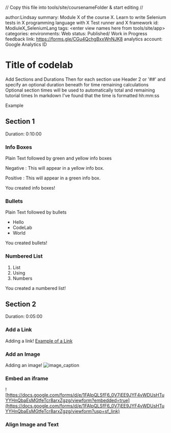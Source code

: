 // Copy this file into tools/site/coursenameFolder & start editing
//

author:Lindsay
summary: Module X of the course X. Learn to write Selenium tests in X programming language with X Test runner and X framework
id: ModiuleX_SeleniumLang
tags: <enter view names here from tools/site/app>  
categories: <enter category for drop-down filter>
environments: Web
status: Published/ Work in Progress
feedback link: https://forms.gle/CGu4QchgBxxWnNJK8
analytics account: Google Analytics ID

<!-- ------------------------ -->
# Title of codelab
Add Sections and Durations
Then for each section use Header 2 or '##' and specify an optional duration beneath for time remaining calculations Optional section times will be used to automatically total and remaining tutorial times In markdown I've found that the time is formatted hh:mm:ss

Example

<!-- ------------------------ -->
## Section 1
Duration: 0:10:00

### Info Boxes
Plain Text followed by green and yellow info boxes

Negative
: This will appear in a yellow info box.

Positive
: This will appear in a green info box.

You created info boxes!

### Bullets
Plain Text followed by bullets
* Hello
* CodeLab
* World

You created bullets!

### Numbered List
1. List
1. Using
1. Numbers

You created a numbered list!

<!-- ------------------------ -->
## Section 2
Duration: 0:05:00

### Add a Link
Adding a link!
[Example of a Link](https://www.google.com)

### Add an Image
Adding an image!
![image_caption](assets/1.01A.png)

### Embed an iframe
![https://docs.google.com/forms/d/e/1FAIpQLSfF6_0V7jEE9JYF4vWDUsHTuYYHnQbaEsMGtfeTcr8arxZgzg/viewform?embedded=true](https://docs.google.com/forms/d/e/1FAIpQLSfF6_0V7jEE9JYF4vWDUsHTuYYHnQbaEsMGtfeTcr8arxZgzg/viewform?usp=sf_link)

### Align Image and Text
